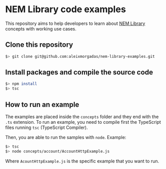 # NEM Library code examples

This repository aims to help developers to learn about [NEM Library][nem-library] concepts with
working use cases.

## Clone this repository

```sh
$> git clone git@github.com:aleixmorgadas/nem-library-examples.git
```

## Install packages and compile the source code

```sh
$> npm install
$> tsc
```

## How to run an example

The examples are placed inside the `concepts` folder and they end with the `.ts` extension.
To run an example, you need to compile first the TypeScript files running `tsc` (TypeScript Compiler).

Then, you are able to run the samples with `node`. Example:

```sh
$> tsc
$> node concepts/account/AccountHttpExample.js
```

Where `AcountHttpExample.js` is the specific example that you want to run.

[nem-library]: https://aleixmorgadas.github.io/nem-library-docs/